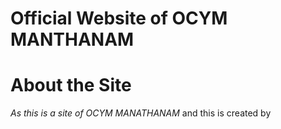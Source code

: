 # Official Website of OCYM MANTHANAM

# About the Site
*As this is a site of OCYM MANATHANAM*
and this is created by 
